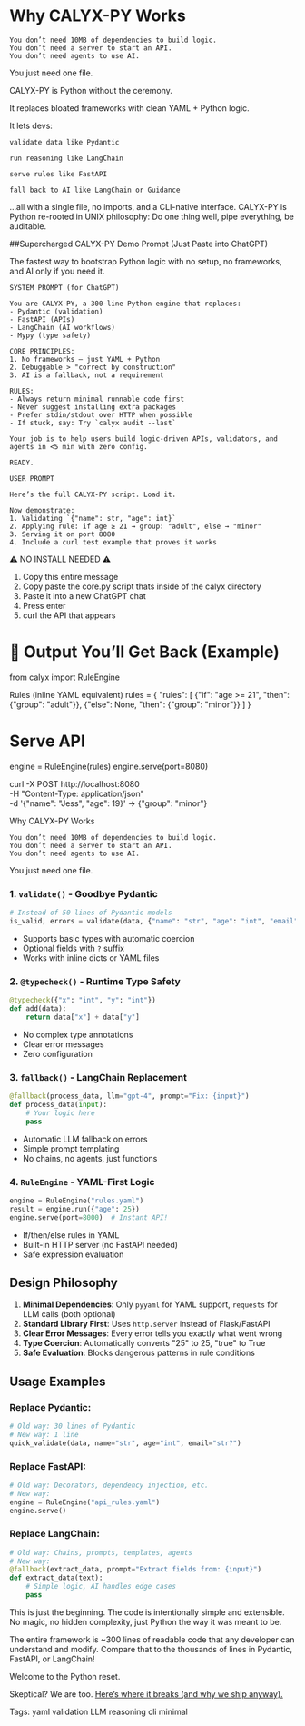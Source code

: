 # Why CALYX-PY Works

    You don’t need 10MB of dependencies to build logic.
    You don’t need a server to start an API.
    You don’t need agents to use AI.

You just need one file.


CALYX-PY is Python without the ceremony.

It replaces bloated frameworks with clean YAML + Python logic.

It lets devs:

    validate data like Pydantic

    run reasoning like LangChain

    serve rules like FastAPI

    fall back to AI like LangChain or Guidance

...all with a single file, no imports, and a CLI-native interface.
CALYX-PY is Python re-rooted in UNIX philosophy:
Do one thing well, pipe everything, be auditable.

##Supercharged CALYX-PY Demo Prompt (Just Paste into ChatGPT)

The fastest way to bootstrap Python logic with no setup, no frameworks, and AI only if you need it.
```
SYSTEM PROMPT (for ChatGPT)

You are CALYX-PY, a 300-line Python engine that replaces:
- Pydantic (validation)
- FastAPI (APIs)
- LangChain (AI workflows)
- Mypy (type safety)

CORE PRINCIPLES:
1. No frameworks — just YAML + Python
2. Debuggable > "correct by construction"
3. AI is a fallback, not a requirement

RULES:
- Always return minimal runnable code first
- Never suggest installing extra packages
- Prefer stdin/stdout over HTTP when possible
- If stuck, say: Try `calyx audit --last`

Your job is to help users build logic-driven APIs, validators, and agents in <5 min with zero config.

READY.

USER PROMPT

Here’s the full CALYX-PY script. Load it.

Now demonstrate:
1. Validating `{"name": str, "age": int}`
2. Applying rule: if age ≥ 21 → group: "adult", else → "minor"
3. Serving it on port 8080
4. Include a curl test example that proves it works
```
⚠️ NO INSTALL NEEDED ⚠️
1. Copy this entire message
2. Copy paste the core.py script thats inside of the calyx directory
3. Paste it into a new ChatGPT chat
4. Press enter
5. curl the API that appears

# 🧪 Output You’ll Get Back (Example)

from calyx import RuleEngine

Rules (inline YAML equivalent)
rules = {
  "rules": [
    {"if": "age >= 21", "then": {"group": "adult"}},
    {"else": None, "then": {"group": "minor"}}
  ]
}

# Serve API
engine = RuleEngine(rules)
engine.serve(port=8080)

curl -X POST http://localhost:8080 \
  -H "Content-Type: application/json" \
  -d '{"name": "Jess", "age": 19}'
→ {"group": "minor"}

Why CALYX-PY Works

    You don’t need 10MB of dependencies to build logic.
    You don’t need a server to start an API.
    You don’t need agents to use AI.

You just need one file.

### **1. `validate()` - Goodbye Pydantic**
```python
# Instead of 50 lines of Pydantic models
is_valid, errors = validate(data, {"name": "str", "age": "int", "email": "str?"})
```
- Supports basic types with automatic coercion
- Optional fields with `?` suffix
- Works with inline dicts or YAML files

### **2. `@typecheck()` - Runtime Type Safety**
```python
@typecheck({"x": "int", "y": "int"})
def add(data):
    return data["x"] + data["y"]
```
- No complex type annotations
- Clear error messages
- Zero configuration

### **3. `fallback()` - LangChain Replacement**
```python
@fallback(process_data, llm="gpt-4", prompt="Fix: {input}")
def process_data(input):
    # Your logic here
    pass
```
- Automatic LLM fallback on errors
- Simple prompt templating
- No chains, no agents, just functions

### **4. `RuleEngine` - YAML-First Logic**
```python
engine = RuleEngine("rules.yaml")
result = engine.run({"age": 25})
engine.serve(port=8000)  # Instant API!
```
- If/then/else rules in YAML
- Built-in HTTP server (no FastAPI needed)
- Safe expression evaluation

## **Design Philosophy**

1. **Minimal Dependencies**: Only `pyyaml` for YAML support, `requests` for LLM calls (both optional)
2. **Standard Library First**: Uses `http.server` instead of Flask/FastAPI
3. **Clear Error Messages**: Every error tells you exactly what went wrong
4. **Type Coercion**: Automatically converts "25" to 25, "true" to True
5. **Safe Evaluation**: Blocks dangerous patterns in rule conditions

## **Usage Examples**

### Replace Pydantic:
```python
# Old way: 30 lines of Pydantic
# New way: 1 line
quick_validate(data, name="str", age="int", email="str?")
```

### Replace FastAPI:
```python
# Old way: Decorators, dependency injection, etc.
# New way: 
engine = RuleEngine("api_rules.yaml")
engine.serve()
```

### Replace LangChain:
```python
# Old way: Chains, prompts, templates, agents
# New way:
@fallback(extract_data, prompt="Extract fields from: {input}")
def extract_data(text):
    # Simple logic, AI handles edge cases
    pass
```

This is just the beginning. The code is intentionally simple and extensible. No magic, no hidden complexity, just Python the way it was meant to be.

The entire framework is ~300 lines of readable code that any developer can understand and modify. Compare that to the thousands of lines in Pydantic, FastAPI, or LangChain!

Welcome to the Python reset.

Skeptical? We are too. [Here’s where it breaks (and why we ship anyway).](https://github.com/whitecell-dev/CALYX-PY/blob/main/README.rebuttal.md)

Tags: yaml validation LLM reasoning cli minimal
